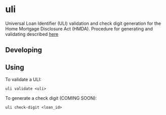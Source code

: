 # uli
Universal Loan Identifier (ULI) validation and check digit generation for the Home Mortgage Disclosure Act (HMDA). Procedure for generating and validating described [here](https://www.consumerfinance.gov/eregulations/1003-C/2015-26607_20200101#1003-C-1<Paste>)

## Developing


## Using

To validate a ULI: 

```shell
uli validate <uli>
```

To generate a check digit (COMING SOON):
```shell
uli check-digit <loan_id>
```

